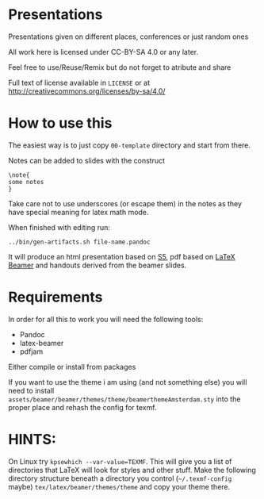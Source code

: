 Presentations
=============

Presentations given on different places, conferences or just random ones

All work here is licensed under CC-BY-SA 4.0 or any later.

Feel free to use/Reuse/Remix but do not forget to atribute and share

Full text of license available in `LICENSE` or at http://creativecommons.org/licenses/by-sa/4.0/


How to use this
===============
The easiest way is to just copy `00-template` directory and start from there.

Notes can be added to slides with the construct
```
\note{
some notes
}
```
Take care not to use underscores (or escape them) in the notes as they have special meaning for latex math mode.

When finished with editing run:
```
../bin/gen-artifacts.sh file-name.pandoc
```

It will produce an html presentation based on [S5](http://meyerweb.com/eric/tools/s5/), pdf based on [LaTeX Beamer](https://bitbucket.org/rivanvx/beamer/wiki/Home) and handouts derived from the beamer slides.

Requirements
============
In order for all this to work you will need the following tools:

* Pandoc
* latex-beamer
* pdfjam

Either compile or install from packages

If you want to use the theme i am using (and not something else) you will need to install ``assets/beamer/beamer/themes/theme/beamerthemeAmsterdam.sty`` into the proper place and rehash the config for texmf.

HINTS:
=====
On Linux try ``kpsewhich --var-value=TEXMF``. This will give you a list of directories that LaTeX will look for styles and other stuff. Make the following directory structure beneath a directory you control (``~/.texmf-config`` maybe) ``tex/latex/beamer/themes/theme`` and copy your theme there.
